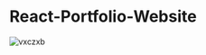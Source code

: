 # React-Portfolio-Website
 

![vxczxb](https://user-images.githubusercontent.com/61758061/159707596-d7ce117c-b87c-44c6-9334-c63a0686480b.png)
